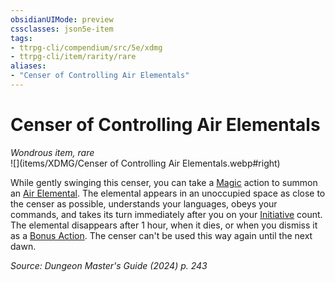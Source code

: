 ```yaml
---
obsidianUIMode: preview
cssclasses: json5e-item
tags:
- ttrpg-cli/compendium/src/5e/xdmg
- ttrpg-cli/item/rarity/rare
aliases: 
- "Censer of Controlling Air Elementals"
---
```

# Censer of Controlling Air Elementals
*Wondrous item, rare*  
![](items/XDMG/Censer of Controlling Air Elementals.webp#right)  


While gently swinging this censer, you can take a [Magic](actions.md#Magic) action to summon an [Air Elemental](air-elemental-xmm.md). The elemental appears in an unoccupied space as close to the censer as possible, understands your languages, obeys your commands, and takes its turn immediately after you on your [Initiative](initiative-xphb.md) count. The elemental disappears after 1 hour, when it dies, or when you dismiss it as a [Bonus Action](bonus-action-xphb.md). The censer can't be used this way again until the next dawn.

*Source: Dungeon Master's Guide (2024) p. 243*